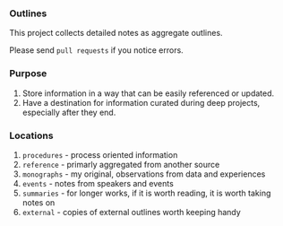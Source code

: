 
### Outlines

This project collects detailed notes as aggregate outlines.

Please send `pull requests` if you notice errors.

### Purpose

1. Store information in a way that can be easily referenced or updated.
2. Have a destination for information curated during deep projects, especially after they end.


### Locations

1. `procedures` - process oriented information
2. `reference` - primarly aggregated from another source
3. `monographs` - my original, observations from data and experiences
4. `events` - notes from speakers and events 
5. `summaries` - for longer works, if it is worth reading, it is worth taking notes on
6. `external` - copies of external outlines worth keeping handy
